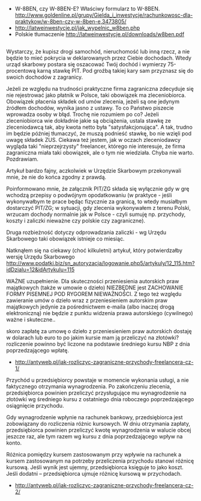 - W-8BEN, czy W-8BEN-E? Właściwy formularz to W-8BEN. http://www.goldenline.pl/grupy/Gielda_i_inwestycje/rachunkowosc-dla-praktykow/w-8ben-czy-w-8ben-e,3473805/
- http://latweinwestycje.pl/jak_wypelnic_w8ben.php
- Polskie tłumaczenie http://latweinwestycje.pl/downloads/w8ben.pdf

##

Wystarczy, że kupisz drogi samochód, nieruchomość lub inną rzecz, a nie będzie to mieć pokrycia w deklarowanych przez Ciebie dochodach. Wtedy urząd skarbowy postara się oszacować Twój dochód i wymierzy 75-procentową karną stawkę PIT. Pod groźbą takiej kary sam przyznasz się do swoich dochodów z zagranicy.


Jeżeli ze względu na trudności praktyczne firma zagraniczna zdecyduje się nie rejestrować jako płatnik w Polsce, taki obowiązek ma zleceniobiorca. Obowiązek płacenia składek od umów zlecenia, jeżeli są one jedynym źródłem dochodów, wynika jasno z ustawy. To co Państwo piszecie wprowadza osoby w błąd. Trochę nie rozumiem po co? Jeżeli zleceniobiorca wie dokładnie jakie są obciążenia, ustala stawkę ze zleceniodawcą tak, aby kwota netto była "satysfakcjonująca". A tak, trudno im będzie później tłumaczyć, że muszą podnieść stawkę, bo nie wzięli pod uwagę składek ZUS. Ciekawa też jestem, jak w oczach zleceniodawcy wygląda taki "nieprzejrzysty" freelancer, którego nie interesuje, że firma zagraniczna miała taki obowiązek, ale o tym nie wiedziała. Chyba nie warto. Pozdrawiam.


Artykuł bardzo fajny, aczkolwiek w Urzędzie Skarbowym przekonywali mnie, że nie do końca zgodny z prawdą.

Poinformowano mnie, że załącznik PIT/ZG składa się wyłącznie gdy w grę wchodzą przepisy o podwójnym opodatkowaniu (w praktyce - jeśli wykonywałbym te prace będąc fizycznie za granicą, to wtedy musiałbym dostarczyć PIT/ZG; w sytuacji, gdy zlecenia wykonywałem z terenu Polski, wrzucam dochody normalnie jak w Polsce - czyli sumuję np. przychody, koszty i zaliczki nieważne czy polskie czy zagraniczne).

Druga rozbieżność dotyczy odprowadzania zaliczki - wg Urzędu Skarbowego taki obowiązek istnieje co miesiąc.

Natknąłem się na ciekawy (choć kilkuletni) artykuł, który potwierdzałby wersję Urzędu Skarbowego http://www.podatki.biz/sn_autoryzacja/logowanie.php5/artykuly/12_115.htm?idDzialu=12&idArtykulu=115


WAŻNE uzupełnienie. Dla skuteczności przeniesienia autorskich praw majątkowych (także w umowie o dzieło) NIEZBĘDNE jest ZACHOWANIE FORMY PISEMNEJ POD RYGOREM NIEWAŻNOŚCI. Z tego też względu zawieranie umów o dzieło wraz z przeniesieniem autorskim praw majątkowych jedynie za pośrednictwem e-maila (albo inaczej drogą elektroniczną) nie będzie z punktu widzenia prawa autorskiego (cywilnego) ważne i skuteczne..


skoro zapłatę za umowę o dzieło z przeniesieniem praw autorskich dostaję w dolarach lub euro to po jakim kursie mam ją przeliczyć na złotówki?
rozliczenie powinno być liczone na podstawie średniego kursu NBP z dnia poprzedzającego wpłatę.

- http://antyweb.pl/jak-rozliczyc-zagraniczne-przychody-freelancera-cz-1/


Przychód u przedsiębiorcy powstaje w momencie wykonania usługi, a nie faktycznego otrzymania wynagrodzenia. Po zakończeniu zlecenia, przedsiębiorca powinien przeliczyć przysługujące mu wynagrodzenie na złotówki wg średniego kursu z ostatniego dnia roboczego poprzedzającego osiągnięcie przychodu.

Gdy wynagrodzenie wpłynie na rachunek bankowy, przedsiębiorca jest zobowiązany do rozliczenia różnic kursowych. W dniu otrzymania zapłaty, przedsiębiorca powinien przeliczyć kwotę wynagrodzenia w walucie obcej jeszcze raz, ale tym razem wg kursu z dnia poprzedzającego wpływ na konto.

Różnica pomiędzy kursem zastosowanym przy wpływie na rachunek a kursem zastosowanym na potrzeby przeliczenia przychodu stanowi różnicę kursową. Jeśli wynik jest ujemny, przedsiębiorca księguje to jako koszt. Jeśli dodatni – przedsiębiorca ujmuje różnicę kursową w przychodach.

- http://antyweb.pl/jak-rozliczyc-zagraniczne-przychody-freelancera-cz-2/
